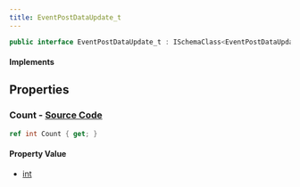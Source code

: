 ```yaml
---
title: EventPostDataUpdate_t
---
```


```csharp
public interface EventPostDataUpdate_t : ISchemaClass<EventPostDataUpdate_t>, ISchemaField, ISchemaClass, INativeHandle
```

#### Implements

## Properties

### **Count** - [Source Code](https://github.com/swiftly-solution/swiftlys2/blob/main/managed/src/SwiftlyS2.Generated/Schemas/Interfaces/EventPostDataUpdate_t.cs#L16)

```csharp
ref int Count { get; }
```

#### Property Value

- [int](https://learn.microsoft.com/dotnet/api/system.int32)


